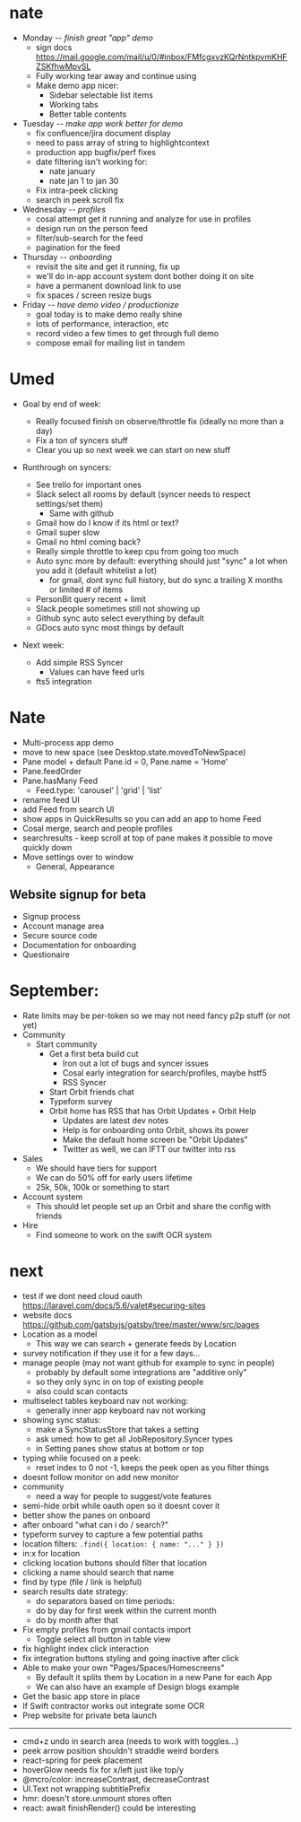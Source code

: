 # nate

- Monday -- _finish great "app" demo_
  - sign docs https://mail.google.com/mail/u/0/#inbox/FMfcgxvzKQrNntkpvmKHFZSKfhwMpvSL
  - Fully working tear away and continue using
  - Make demo app nicer:
    - Sidebar selectable list items
    - Working tabs
    - Better table contents
- Tuesday -- _make app work better for demo_
  - fix confluence/jira document display
  - need to pass array of string to highlightcontext
  - production app bugfix/perf fixes
  - date filtering isn't working for:
    - nate january
    - nate jan 1 to jan 30
  - Fix intra-peek clicking
  - search in peek scroll fix
- Wednesday -- _profiles_
  - cosal attempt get it running and analyze for use in profiles
  - design run on the person feed
  - filter/sub-search for the feed
  - pagination for the feed
- Thursday -- _onboarding_
  - revisit the site and get it running, fix up
  - we'll do in-app account system dont bother doing it on site
  - have a permanent download link to use
  - fix spaces / screen resize bugs
- Friday -- _have demo video / productionize_
  - goal today is to make demo really shine
  - lots of performance, interaction, etc
  - record video a few times to get through full demo
  - compose email for mailing list in tandem

# Umed

- Goal by end of week:

  - Really focused finish on observe/throttle fix (ideally no more than a day)
  - Fix a ton of syncers stuff
  - Clear you up so next week we can start on new stuff

- Runthrough on syncers:

  - See trello for important ones
  - Slack select all rooms by default (syncer needs to respect settings/set them)
    - Same with github
  - Gmail how do I know if its html or text?
  - Gmail super slow
  - Gmail no html coming back?
  - Really simple throttle to keep cpu from going too much
  - Auto sync more by default: everything should just "sync" a lot when you add it (default whitelist a lot)
    - for gmail, dont sync full history, but do sync a trailing X months or limited # of items
  - PersonBit query recent + limit
  - Slack.people sometimes still not showing up
  - Github sync auto select everything by default
  - GDocs auto sync most things by default

- Next week:
  - Add simple RSS Syncer
    - Values can have feed urls
  - fts5 integration

# Nate

- Multi-process app demo
- move to new space (see Desktop.state.movedToNewSpace)
- Pane model + default Pane.id = 0, Pane.name = 'Home'
- Pane.feedOrder
- Pane.hasMany Feed
  - Feed.type: 'carousel' | 'grid' | 'list'
- rename feed UI
- add Feed from search UI
- show apps in QuickResults so you can add an app to home Feed
- Cosal merge, search and people profiles
- searchresults - keep scroll at top of pane makes it possible to move quickly down
- Move settings over to window
  - General, Appearance

## Website signup for beta

- Signup process
- Account manage area
- Secure source code
- Documentation for onboarding
- Questionaire

# September:

- Rate limits may be per-token so we may not need fancy p2p stuff (or not yet)
- Community
  - Start community
    - Get a first beta build cut
      - Iron out a lot of bugs and syncer issues
      - Cosal early integration for search/profiles, maybe hstf5
      - RSS Syncer
    - Start Orbit friends chat
    - Typeform survey
    - Orbit home has RSS that has Orbit Updates + Orbit Help
      - Updates are latest dev notes
      - Help is for onboarding onto Orbit, shows its power
      - Make the default home screen be "Orbit Updates"
      - Twitter as well, we can IFTT our twitter into rss
- Sales
  - We should have tiers for support
  - We can do 50% off for early users lifetime
  - 25k, 50k, 100k or something to start
- Account system
  - This should let people set up an Orbit and share the config with friends
- Hire
  - Find someone to work on the swift OCR system

# next

- test if we dont need cloud oauth https://laravel.com/docs/5.6/valet#securing-sites
- website docs https://github.com/gatsbyjs/gatsby/tree/master/www/src/pages
- Location as a model
  - This way we can search + generate feeds by Location
- survey notification if they use it for a few days...
- manage people (may not want github for example to sync in people)
  - probably by default some integrations are "additive only"
  - so they only sync in on top of existing people
  - also could scan contacts
- multiselect tables keyboard nav not working:
  - generally inner app keyboard nav not working
- showing sync status:
  - make a SyncStatusStore that takes a setting
  - ask umed: how to get all JobRepository.Syncer types
  - in Setting panes show status at bottom or top
- typing while focused on a peek:
  - reset index to 0 not -1, keeps the peek open as you filter things
- doesnt follow monitor on add new monitor
- community
  - need a way for people to suggest/vote features
- semi-hide orbit while oauth open so it doesnt cover it
- better show the panes on onboard
- after onboard "what can i do / search?"
- typeform survey to capture a few potential paths
- location filters: `.find({ location: { name: "..." } })`
- in:x for location
- clicking location buttons should filter that location
- clicking a name should search that name
- find by type (file / link is helpful)
- search results date strategy:
  - do separators based on time periods:
  - do by day for first week within the current month
  - do by month after that
- Fix empty profiles from gmail contacts import
  - Toggle select all button in table view
- fix highlight index click interaction
- fix integration buttons styling and going inactive after click
- Able to make your own "Pages/Spaces/Homescreens"
  - By default it splits them by Location in a new Pane for each App
  - We can also have an example of Design blogs example
- Get the basic app store in place
- If Swift contractor works out integrate some OCR
- Prep website for private beta launch

---

- cmd+z undo in search area (needs to work with toggles...)
- peek arrow position shouldn't straddle weird borders
- react-spring for peek placement
- hoverGlow needs fix for x/left just like top/y
- @mcro/color: increaseContrast, decreaseContrast
- UI.Text not wrapping subtitlePrefix
- hmr: doesn't store.unmount stores often
- react: await finishRender() could be interesting
